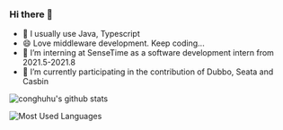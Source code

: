 ### Hi there 👋

- 🌱 I usually use Java, Typescript
- 😄 Love middleware development. Keep coding...
- 👯 I’m interning at SenseTime as a software development intern from 2021.5-2021.8
- 🔭 I’m currently participating in the contribution of Dubbo, Seata and Casbin

![conghuhu's github stats](https://github-readme-stats.vercel.app/api?username=conghuhu&theme=tokyonight&count_private=true&show_icons=true) 

![Most Used Languages](https://github-readme-stats.vercel.app/api/top-langs/?username=conghuhu&theme=dark&layout=compact)

<!-- 
**JonnyS1226/JonnyS1226** is a ✨ _special_ ✨ repository because its `README.md` (this file) appears on your GitHub profile.

Here are some ideas to get you started:

- 🔭 I’m currently working on ...
- 🌱 I’m currently learning ...
- 👯 I’m looking to collaborate on ...
- 🤔 I’m looking for help with ...
- 💬 Ask me about ...
- 📫 How to reach me: ...
- 😄 Pronouns: ...
- ⚡ Fun fact: ...
 -->
